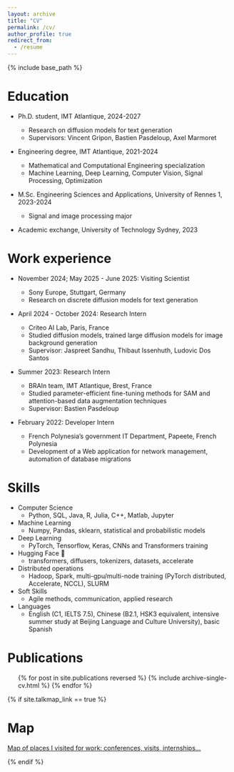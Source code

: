 ```yaml
---
layout: archive
title: "CV"
permalink: /cv/
author_profile: true
redirect_from:
  - /resume
---
```


{% include base_path %}

Education
======
* Ph.D. student, IMT Atlantique, 2024-2027
  * Research on diffusion models for text generation
  * Supervisors: Vincent Gripon, Bastien Pasdeloup, Axel Marmoret

* Engineering degree, IMT Atlantique, 2021-2024
  * Mathematical and Computational Engineering specialization
  * Machine Learning, Deep Learning, Computer Vision, Signal Processing, Optimization

* M.Sc. Engineering Sciences and Applications, University of Rennes 1, 2023-2024
  * Signal and image processing major

* Academic exchange, University of Technology Sydney, 2023

Work experience
======

* November 2024; May 2025 - June 2025: Visiting Scientist
  * Sony Europe, Stuttgart, Germany
  * Research on discrete diffusion models for text generation

* April 2024 - October 2024: Research Intern
  * Criteo AI Lab, Paris, France
  * Studied diffusion models, trained large diffusion models for image background generation
  * Supervisor: Jaspreet Sandhu, Thibaut Issenhuth, Ludovic Dos Santos

* Summer 2023: Research Intern
  * BRAIn team, IMT Atlantique, Brest, France
  * Studied parameter-efficient fine-tuning methods for SAM and attention-based data augmentation techniques
  * Supervisor: Bastien Pasdeloup

* February 2022: Developer Intern
  * French Polynesia’s government IT Department, Papeete, French Polynesia
  * Development of a Web application for network management, automation of database migrations
  
Skills
======
* Computer Science
  * Python, SQL, Java, R, Julia, C++, Matlab, Jupyter
* Machine Learning
  * Numpy, Pandas, sklearn, statistical and probabilistic models
* Deep Learning
  * PyTorch, Tensorflow, Keras, CNNs and Transformers training
* Hugging Face 🤗
  * transformers, diffusers, tokenizers, datasets, accelerate
* Distributed operations
  * Hadoop, Spark, multi-gpu/multi-node training (PyTorch distributed, Accelerate, NCCL), SLURM
* Soft Skills
  * Agile methods, communication, applied research
* Languages
  * English (C1, IELTS 7.5), Chinese (B2.1, HSK3 equivalent, intensive summer study at Beijing Language and Culture University), basic Spanish

Publications
======
  <ul>{% for post in site.publications reversed %}
    {% include archive-single-cv.html %}
  {% endfor %}</ul>



{% if site.talkmap_link == true %}

Map
======

<p style="text-decoration:underline;"><a href="{{ site.baseurl }}/visitmap.html">Map of places I visited for work: conferences, visits, internships...</a></p>

{% endif %}
